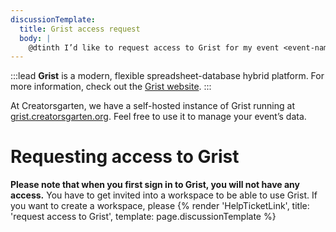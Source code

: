 ```yaml
---
discussionTemplate:
  title: Grist access request
  body: |
    @dtinth I’d like to request access to Grist for my event <event-name>.
---
```

:::lead
**Grist** is a modern, flexible spreadsheet-database hybrid platform. For more information, check out the [Grist website](https://www.getgrist.com/).
:::

At Creatorsgarten, we have a self-hosted instance of Grist running at [grist.creatorsgarten.org](https://grist.creatorsgarten.org/). Feel free to use it to manage your event’s data.

# Requesting access to Grist

**Please note that when you first sign in to Grist, you will not have any access.** You have to get invited into a workspace to be able to use Grist. If you want to create a workspace, please {% render 'HelpTicketLink', title: 'request access to Grist', template: page.discussionTemplate %}